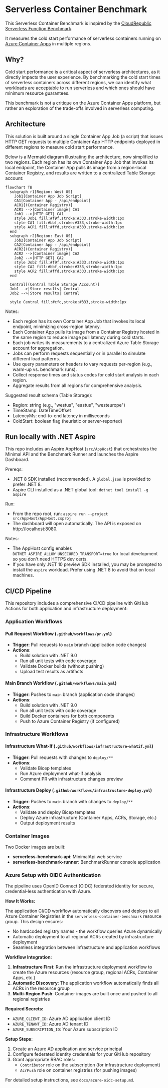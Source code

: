 # Serverless Container Benchmark

This Serverless Container Benchmark is inspired by the [CloudRepublic Serverless Function Benchmark](https://serverlessbenchmark.cloudrepublic.nl/).

It measures the cold start performance of serverless containers running on [Azure Container Apps](https://azure.microsoft.com/en-us/products/container-apps) in multiple regions.

## Why?

Cold start performance is a critical aspect of serverless architectures, as it directly impacts the user experience. By benchmarking the cold start times of serverless containers across different regions, we can identify what workloads are acceptable to run serverless and which ones should have minimum resource guarantees.

This benchmark is not a critique on the Azure Container Apps platform, but rather an exploration of the trade-offs involved in serverless computing.

## Architecture

This solution is built around a single Container App Job (a script) that issues HTTP GET requests to multiple Container App HTTP endpoints deployed in different regions to measure cold start performance.

Below is a Mermaid diagram illustrating the architecture, now simplified to two regions. Each region has its own Container App Job that invokes its local endpoint, the Container App pulls its image from a region-local Container Registry, and results are written to a centralized Table Storage account:

```mermaid
flowchart TB
  subgraph r1[Region: West US]
    Job1[Container App Job Script]
    CA1[Container App - /api/endpoint]
    ACR1[(Container Registry)]
    ACR1 -->|Container image| CA1
    Job1 -->|HTTP GET| CA1
    style Job1 fill:#f9f,stroke:#333,stroke-width:1px
    style CA1 fill:#bbf,stroke:#333,stroke-width:1px
    style ACR1 fill:#ffd,stroke:#333,stroke-width:1px
  end
  subgraph r2[Region: East US]
    Job2[Container App Job Script]
    CA2[Container App - /api/endpoint]
    ACR2[(Container Registry)]
    ACR2 -->|Container image| CA2
    Job2 -->|HTTP GET| CA2
    style Job2 fill:#f9f,stroke:#333,stroke-width:1px
    style CA2 fill:#bbf,stroke:#333,stroke-width:1px
    style ACR2 fill:#ffd,stroke:#333,stroke-width:1px
  end

  Central[(Central Table Storage Account)]
  Job1 -->|Store results| Central
  Job2 -->|Store results| Central

  style Central fill:#cfc,stroke:#333,stroke-width:1px
```

Notes:
- Each region has its own Container App Job that invokes its local endpoint, minimizing cross-region latency.
- Each Container App pulls its image from a Container Registry hosted in the same region to reduce image pull latency during cold starts.
- Each job writes its measurements to a centralized Azure Table Storage account for aggregation.
- Jobs can perform requests sequentially or in parallel to simulate different load patterns.
- Use query parameters or headers to vary requests per-region (e.g., warm-up vs. benchmark runs).
- Collect response times and status codes for cold start analysis in each region.
- Aggregate results from all regions for comprehensive analysis.

Suggested result schema (Table Storage):
- Region: string (e.g., "westus", "eastus", "westeurope")
- TimeStamp: DateTimeOffset
- LatencyMs: end-to-end latency in milliseconds
- ColdStart: boolean flag (heuristic or server-reported)


## Run locally with .NET Aspire

This repo includes an Aspire AppHost (`src/AppHost`) that orchestrates the Minimal API and the Benchmark Runner and launches the Aspire Dashboard.

Prereqs:
- .NET 8 SDK installed (recommended). A `global.json` is provided to prefer .NET 8.
- Aspire CLI installed as a .NET global tool: `dotnet tool install -g aspire`

Run:
- From the repo root, run: `aspire run --project src/AppHost/AppHost.csproj`
- The dashboard will open automatically. The API is exposed on http://localhost:8080.

Notes:
- The AppHost config enables `DOTNET_ASPIRE_ALLOW_UNSECURED_TRANSPORT=true` for local development so you don't need HTTPS dev certs.
- If you have only .NET 10 preview SDK installed, you may be prompted to install the `aspire` workload. Prefer using .NET 8 to avoid that on local machines.

## CI/CD Pipeline

This repository includes a comprehensive CI/CD pipeline with GitHub Actions for both application and infrastructure deployment:

### Application Workflows

#### Pull Request Workflow (`.github/workflows/pr.yml`)
- **Trigger**: Pull requests to `main` branch (application code changes)
- **Actions**: 
  - Build solution with .NET 9.0
  - Run all unit tests with code coverage
  - Validate Docker builds (without pushing)
  - Upload test results as artifacts

#### Main Branch Workflow (`.github/workflows/main.yml`)
- **Trigger**: Pushes to `main` branch (application code changes)
- **Actions**:
  - Build solution with .NET 9.0
  - Run all unit tests with code coverage
  - Build Docker containers for both components
  - Push to Azure Container Registry (if configured)

### Infrastructure Workflows

#### Infrastructure What-If (`.github/workflows/infrastructure-whatif.yml`)
- **Trigger**: Pull requests with changes to `deploy/**`
- **Actions**:
  - Validate Bicep templates
  - Run Azure deployment what-if analysis
  - Comment PR with infrastructure changes preview

#### Infrastructure Deploy (`.github/workflows/infrastructure-deploy.yml`)
- **Trigger**: Pushes to `main` branch with changes to `deploy/**`
- **Actions**:
  - Validate and deploy Bicep templates
  - Deploy Azure infrastructure (Container Apps, ACRs, Storage, etc.)
  - Output deployment results

### Container Images
Two Docker images are built:
- **serverless-benchmark-api**: MinimalApi web service
- **serverless-benchmark-runner**: BenchmarkRunner console application

### Azure Setup with OIDC Authentication

The pipeline uses OpenID Connect (OIDC) federated identity for secure, credential-less authentication with Azure.

**How It Works:**

The application CI/CD workflow automatically discovers and deploys to all Azure Container Registries in the `serverless-container-benchmark` resource group. This design ensures:
- No hardcoded registry names - the workflow queries Azure dynamically
- Automatic deployment to all regional ACRs created by infrastructure deployment
- Seamless integration between infrastructure and application workflows

**Workflow Integration:**

1. **Infrastructure First**: Run the infrastructure deployment workflow to create the Azure resources (resource group, regional ACRs, Container Apps, etc.)
2. **Automatic Discovery**: The application workflow automatically finds all ACRs in the resource group
3. **Multi-Region Push**: Container images are built once and pushed to all regional registries

**Required Secrets:**
- `AZURE_CLIENT_ID`: Azure AD application client ID
- `AZURE_TENANT_ID`: Azure AD tenant ID
- `AZURE_SUBSCRIPTION_ID`: Your Azure subscription ID

**Setup Steps:**
1. Create an Azure AD application and service principal
2. Configure federated identity credentials for your GitHub repository
3. Grant appropriate RBAC roles:
   - `Contributor` role on the subscription (for infrastructure deployment)
   - `AcrPush` role on container registries (for pushing images)

For detailed setup instructions, see `docs/azure-oidc-setup.md`.

